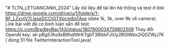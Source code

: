"# TLTN_LETUANCANH_2024" 
Lấy dữ liệu để tải lên hệ thống và test ở link: https://drive.google.com/drive/u/1/folders/1-BF_LZxvtV7LlaseDCCtGTXpcm8qTAve 
(date 1k, 3k, over 9k về camera).
Link bài viết đã có bình luận sẵn để test: https://x.com/BradleyBac143/status/1807800034739802508
Thay đổi OpenAI key:  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 ( dòng 51 file TwitterInteractionTool.java)
